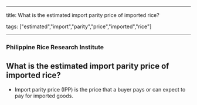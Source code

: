 
---

title: What is the estimated import parity price of imported rice?

tags: ["estimated","import","parity","price","imported","rice"]

---

### Philippine Rice Research Institute

## What is the estimated import parity price of imported rice?


 - Import parity price (IPP) is the price that a buyer pays or can expect to pay for imported goods.
